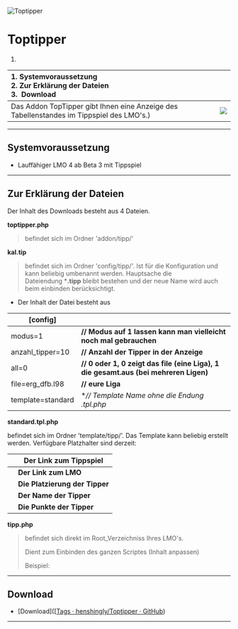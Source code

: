 ![Toptipper](C:\Users\Dietmar%20Kersting\Documents\GitHub\Toptipper\lmo\help\media\h1.png)

# Toptipper

1. 

| 1. **Systemvoraussetzung**<br/>2. **Zur Erklärung der Dateien**<br/>3.  Download         |                                                                                          |
|:---------------------------------------------------------------------------------------- | ---------------------------------------------------------------------------------------- |
| Das Addon TopTipper gibt Ihnen eine Anzeige des Tabellenstandes im Tippspiel des LMO's.) | ![](C:\Users\Dietmar%20Kersting\Documents\GitHub\Toptipper\lmo\help\media\toptipper.png) |



---

## Systemvoraussetzung

- Lauffähiger LMO 4 ab Beta 3 mit Tippspiel

---

## Zur Erklärung der Dateien

Der Inhalt des Downloads besteht aus 4 Dateien.

**toptipper.php**

> befindet sich im Ordner 'addon/tipp/'



**kal.tip**

> befindet sich im Ordner 'config/tipp/'.
> Ist für die Konfiguration und kann beliebig umbenannt werden. Hauptsache die Dateiendung ***.tipp** bleibt bestehen und der neue Name wird auch beim einbinden berücksichtigt.  

- Der Inhalt der Datei besteht aus  

| [config]          |                                                                                      |
| ----------------- | ------------------------------------------------------------------------------------ |
| modus=1           | **// Modus auf 1 lassen kann man vielleicht noch mal gebrauchen**                    |
| anzahl_tipper=10  | **// Anzahl der Tipper in der Anzeige**                                              |
| all=0             | **// 0 oder 1, 0 zeigt das file (eine Liga), 1 die gesamt.aus (bei mehreren Ligen)** |
| file=erg_dfb.l98  | **// eure Liga**                                                                     |
| template=standard | **// Template Name ohne die Endung *.tpl.php**                                       |



**standard.tpl.php**

befindet sich im Ordner 'template/tipp/'.
Das Template kann beliebig erstellt werden. Verfügbare Platzhalter sind derzeit:

| **<!--Link-->**  | Der Link zum Tippspiel         |
| ----------------:| ------------------------------ |
| **<!--Lmo-->**   | **Der Link zum LMO**           |
| **<!--Platz-->** | **Die Platzierung der Tipper** |
| **<!--Name-->**  | **Der Name der Tipper**        |
| <!--Punkte-->    | **Die Punkte der Tipper**      |

<!--Platz-->



**tipp.php**

> befindet sich direkt im Root_Verzeichniss Ihres LMO's.
> 
> Dient zum Einbinden des ganzen Scriptes (Inhalt anpassen)
> 
> Beispiel:

<?php
$multi="kal"; // in diesem Fall wird die von euch angepasste Datei kal.tip eingebunden.
require(dirname(__FILE__).'/init.php');
include(PATH_TO_ADDONDIR."/tipp/toptipper.php");
?>

<?php

$multi="kal";      **// in diesem Fall wird die von euch angepasste Datei kal.tip eingebunden.**

require(dirname(__FILE__).'/init.php');

include(PATH_TO_ADDONDIR."/tipp/toptipper.php");

?>

-----------------------------------------------------------------------------------------

## Download

- [Download]([[Tags · henshingly/Toptipper · GitHub](https://github.com/henshingly/Toptipper/tags))

-----------------------------------------------------------------------------------------
